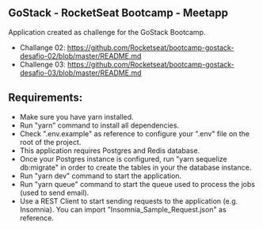 ## GoStack - RocketSeat Bootcamp - Meetapp

Application created as challenge for the GoStack Bootcamp.

- Challange 02: https://github.com/Rocketseat/bootcamp-gostack-desafio-02/blob/master/README.md
- Challenge 03: https://github.com/Rocketseat/bootcamp-gostack-desafio-03/blob/master/README.md

## Requirements:

- Make sure you have yarn installed.
- Run "yarn" command to install all dependencies.
- Check ".env.example" as reference to configure your ".env" file on the root of the project.
- This application requires Postgres and Redis database.
- Once your Postgres instance is configured, run "yarn sequelize db:migrate" in order to create the tables in your the database instance.
- Run "yarn dev" command to start the application.
- Run "yarn queue" command to start the queue used to process the jobs (used to send email).
- Use a REST Client to start sending requests to the application (e.g. Insomnia). You can import "Insomnia_Sample_Request.json" as reference.
